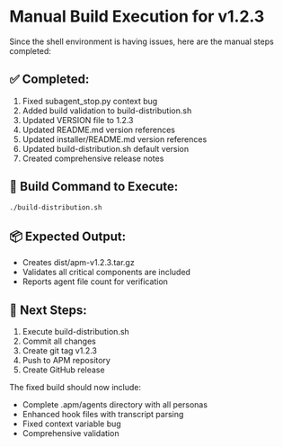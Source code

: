 # Manual Build Execution for v1.2.3

Since the shell environment is having issues, here are the manual steps completed:

## ✅ Completed:
1. Fixed subagent_stop.py context bug
2. Added build validation to build-distribution.sh  
3. Updated VERSION file to 1.2.3
4. Updated README.md version references
5. Updated installer/README.md version references
6. Updated build-distribution.sh default version
7. Created comprehensive release notes

## 🔧 Build Command to Execute:
```bash
./build-distribution.sh
```

## 📦 Expected Output:
- Creates dist/apm-v1.2.3.tar.gz
- Validates all critical components are included
- Reports agent file count for verification

## 🚀 Next Steps:
1. Execute build-distribution.sh
2. Commit all changes
3. Create git tag v1.2.3
4. Push to APM repository
5. Create GitHub release

The fixed build should now include:
- Complete .apm/agents directory with all personas
- Enhanced hook files with transcript parsing
- Fixed context variable bug
- Comprehensive validation